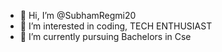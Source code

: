 - 👋 Hi, I’m @SubhamRegmi20
- 👀 I’m interested in coding, TECH ENTHUSIAST
- 🌱 I’m currently pursuing Bachelors in Cse
  

<!---
SubhamRegmi20/SubhamRegmi20 is a ✨ special ✨ repository because its `README.md` (this file) appears on your GitHub profile.
You can click the Preview link to take a look at your changes.
--->

